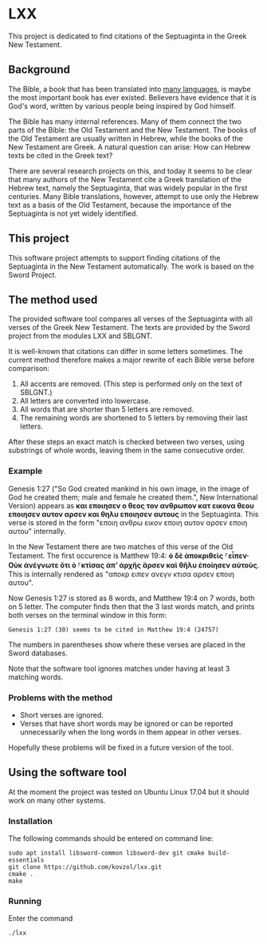 # LXX

This project is dedicated to find citations of the Septuaginta in the Greek New Testament.

## Background

The Bible, a book that has been translated into [many languages](https://en.wikipedia.org/wiki/Bible_translations),
is maybe the most important book has ever existed. Believers
have evidence that it is God's word, written by
various people being inspired by God himself.

The Bible has many internal references. Many of them
connect the two parts of the Bible: the Old Testament
and the New Testament. The books of the Old Testament are
usually written in Hebrew, while the books of the New Testament
are Greek. A natural question can arise: How can Hebrew
texts be cited in the Greek text?

There are several research projects on this,
and today it seems to be clear that many authors of
the New Testament cite a Greek translation of
the Hebrew text, namely the Septuaginta, that
was widely popular in the first centuries. Many
Bible translations, however, attempt to use only the
Hebrew text as a basis of the Old Testament,
because the importance of the Septuaginta is
not yet widely identified.

## This project

This software project attempts to support finding citations
of the Septuaginta in the New Testament automatically.
The work is based on the Sword Project.

## The method used

The provided software tool compares all verses
of the Septuaginta with all verses of the Greek New Testament.
The texts are provided by the Sword project
from the modules LXX and SBLGNT.

It is well-known that citations can differ in
some letters sometimes. The current method therefore makes
a major rewrite of each Bible verse before comparison:

1. All accents are removed. (This step is performed
only on the text of SBLGNT.)
2. All letters are converted into lowercase.
3. All words that are shorter than 5 letters are removed.
4. The remaining words are shortened to 5 letters by
removing their last letters.

After these steps an exact match is checked
between two verses, using substrings of whole words,
leaving them in the same consecutive order.

### Example

Genesis 1:27 ("So God created mankind in his own image,
in the image of God he created them; male and female he created them.",
New International Version) appears as **και εποιησεν ο 
θεος τον ανθρωπον κατ εικονα θεου εποιησεν αυτον 
αρσεν και θηλυ εποιησεν αυτους** in the Septuaginta.
This verse is stored in the form "εποιη ανθρω
εικον εποιη αυτον αρσεν εποιη αυτου" internally.

In the New Testament there are two matches of this
verse of the Old Testament. The first occurence
is Matthew 19:4: **ὁ δὲ ἀποκριθεὶς ⸀εἶπεν· Οὐκ
ἀνέγνωτε ὅτι ὁ ⸀κτίσας ἀπʼ ἀρχῆς ἄρσεν καὶ θῆλυ
ἐποίησεν αὐτοὺς**. This is internally rendered
as "αποκρ ειπεν ανεγν κτισα αρσεν εποιη αυτου".

Now Genesis 1:27 is stored as 8 words, and Matthew 19:4
on 7 words, both on 5 letter. The computer finds
then that the 3 last words match, and prints
both verses on the terminal window in this form:
```
Genesis 1:27 (30) seems to be cited in Matthew 19:4 (24757)
```
The numbers in parentheses show where these
verses are placed in the Sword databases.

Note that the software tool ignores matches
under having at least 3 matching words. 

### Problems with the method

* Short verses are ignored.
* Verses that have short words may be ignored
or can be reported unnecessarily when the long
words in them appear in other verses.

Hopefully these problems will be fixed in
a future version of the tool.

## Using the software tool

At the moment the project was tested on
Ubuntu Linux 17.04 but it should work
on many other systems.

### Installation

The following commands
should be entered on command line:
```commandline
sudo apt install libsword-common libsword-dev git cmake build-essentials
git clone https://github.com/kovzol/lxx.git
cmake .
make
```

### Running

Enter the command
```commandline
./lxx
```
